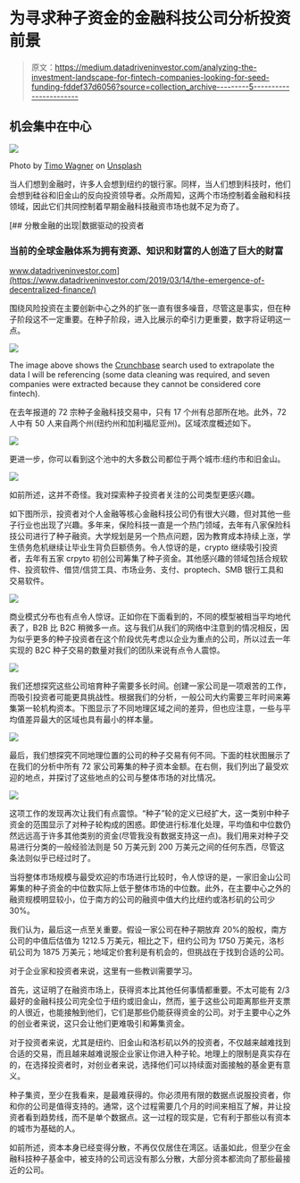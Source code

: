 # 为寻求种子资金的金融科技公司分析投资前景

> 原文：<https://medium.datadriveninvestor.com/analyzing-the-investment-landscape-for-fintech-companies-looking-for-seed-funding-fddef37d6056?source=collection_archive---------5----------------------->

## 机会集中在中心

![](img/01310607d6987050059264fbd1a11cfa.png)

Photo by [Timo Wagner](https://unsplash.com/@timovaknar?utm_source=medium&utm_medium=referral) on [Unsplash](https://unsplash.com?utm_source=medium&utm_medium=referral)

当人们想到金融时，许多人会想到纽约的银行家。同样，当人们想到科技时，他们会想到硅谷和旧金山的反向投资领导者。众所周知，这两个市场控制着金融和科技领域，因此它们共同控制着早期金融科技融资市场也就不足为奇了。

[](https://www.datadriveninvestor.com/2019/03/14/the-emergence-of-decentralized-finance/) [## 分散金融的出现|数据驱动的投资者

### 当前的全球金融体系为拥有资源、知识和财富的人创造了巨大的财富

www.datadriveninvestor.com](https://www.datadriveninvestor.com/2019/03/14/the-emergence-of-decentralized-finance/) 

围绕风险投资在主要创新中心之外的扩张一直有很多噪音，尽管这是事实，但在种子阶段这不一定重要。在种子阶段，进入比展示的牵引力更重要，数字将证明这一点。

![](img/205b3d377997067717ae828c2180849f.png)

The image above shows the [Crunchbase](https://www.crunchbase.com/) search used to extrapolate the data I will be referencing (some data cleaning was required, and seven companies were extracted because they cannot be considered core fintech).

在去年报道的 72 宗种子金融科技交易中，只有 17 个州有总部所在地。此外，72 人中有 50 人来自两个州(纽约州和加利福尼亚州)。区域浓度概述如下。

![](img/7de7da636330e3f0d0bd55481199fdb4.png)

更进一步，你可以看到这个池中的大多数公司都位于两个城市:纽约市和旧金山。

![](img/19f6fcd8a097eac8976116bd54a56cec.png)

如前所述，这并不奇怪。我对探索种子投资者关注的公司类型更感兴趣。

如下图所示，投资者对个人金融等核心金融科技公司仍有很大兴趣，但对其他一些子行业也出现了兴趣。多年来，保险科技一直是一个热门领域，去年有八家保险科技公司进行了种子融资。大学规划是另一个热点问题，因为教育成本持续上涨，学生债务危机继续让毕业生背负巨额债务。令人惊讶的是，crypto 继续吸引投资者，去年有五家 crpyto 初创公司筹集了种子资金。其他感兴趣的领域包括合规软件、投资软件、借贷/信贷工具、市场业务、支付、proptech、SMB 银行工具和交易软件。

![](img/fcf48cf7f47319f5f0fef1c7f8f3c951.png)

商业模式分布也有点令人惊讶。正如你在下面看到的，不同的模型被相当平均地代表了，B2B 比 B2C 稍微多一点。这与我们从我们的网络中注意到的情况相反，因为似乎更多的种子投资者在这个阶段优先考虑以企业为重点的公司，所以过去一年实现的 B2C 种子交易的数量对我们的团队来说有点令人震惊。

![](img/daf12be8d5893b2052759a58c7cff0c4.png)

我们还想探究这些公司培育种子需要多长时间。创建一家公司是一项艰苦的工作，而吸引投资者可能更具挑战性。根据我们的分析，一般公司大约需要三年时间来筹集第一轮机构资本。下图显示了不同地理区域之间的差异，但也应注意，一些与平均值差异最大的区域也具有最小的样本量。

![](img/d45af8045e036ac4dd0fea374e0f4265.png)

最后，我们想探究不同地理位置的公司的种子交易有何不同。下面的柱状图展示了在我们的分析中所有 72 家公司筹集的种子资本金额。在右侧，我们列出了最受欢迎的地点，并探讨了这些地点的公司与整体市场的对比情况。

![](img/003c46024c289cf8296ab1ab714c3618.png)

这项工作的发现再次让我们有点震惊。“种子”轮的定义已经扩大，这一类别中种子资金的范围显示了对种子轮构成的困惑。即使进行标准化处理，平均值和中位数仍然远远高于许多其他类别的资金(尽管我没有数据支持这一点)。我们用来对种子交易进行分类的一般经验法则是 50 万美元到 200 万美元之间的任何东西，尽管这条法则似乎已经过时了。

当将整体市场规模与最受欢迎的市场进行比较时，令人惊讶的是，一家旧金山公司筹集的种子资金的中位数实际上低于整体市场的中位数。此外，在主要中心之外的融资规模明显较小，位于南方的公司的融资中值大约比纽约或洛杉矶的公司少 30%。

我们认为，最后这一点至关重要。假设一家公司在种子期放弃 20%的股权，南方公司的中值后估值为 1212.5 万美元，相比之下，纽约公司为 1750 万美元，洛杉矶公司为 1875 万美元；地域定价套利是有机会的，但挑战在于找到合适的公司。

对于企业家和投资者来说，这里有一些教训需要学习。

首先，这证明了在融资市场上，获得资本比其他任何事情都重要。不太可能有 2/3 最好的金融科技公司完全位于纽约或旧金山，然而，鉴于这些公司距离那些开支票的人很近，也能接触到他们，它们是那些仍能获得资金的公司。对于主要中心之外的创业者来说，这只会让他们更难吸引和筹集资金。

对于投资者来说，尤其是纽约、旧金山和洛杉矶以外的投资者，不仅越来越难找到合适的交易，而且越来越难说服企业家让你进入种子轮。地理上的限制是真实存在的，在选择投资者时，对创业者来说，选择他们可以持续面对面接触的基金更有意义。

种子集资，至少在我看来，是最难获得的。你必须用有限的数据点说服投资者，你和你的公司是值得支持的。通常，这个过程需要几个月的时间来相互了解，并让投资者看到趋势线，而不是单个数据点。这一过程的现实是，它有利于那些以有资本的城市为基础的人。

如前所述，资本本身已经变得分散，不再仅仅居住在湾区。话虽如此，但至少在金融科技种子基金中，被支持的公司远没有那么分散，大部分资本都流向了那些最接近的公司。